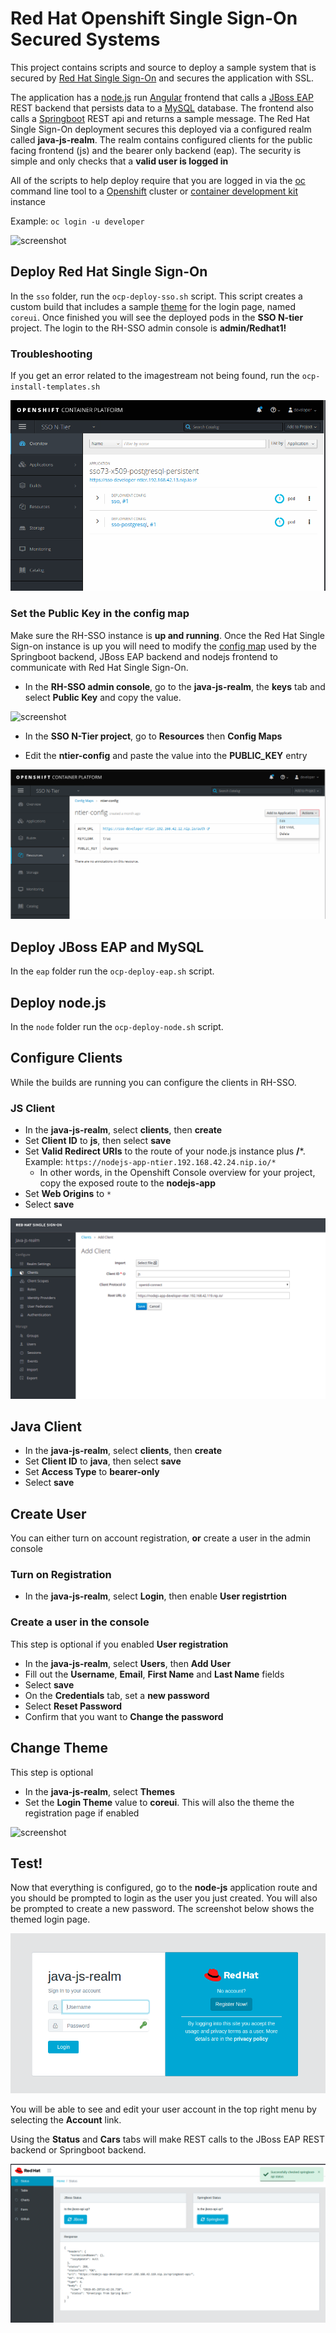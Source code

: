 # Red Hat Openshift Single Sign-On Secured Systems

This project contains scripts and source to deploy a sample system that is secured by [Red Hat Single Sign-On](https://access.redhat.com/products/red-hat-single-sign-on) and secures the application with SSL.

The application has a [node.js](https://nodejs.org/en/) run [Angular](https://angular.io/) frontend that calls a 
[JBoss EAP](https://access.redhat.com/products/red-hat-jboss-enterprise-application-platform/) REST backend that persists data
to a [MySQL](https://www.mysql.com/) database. The frontend also calls a [Springboot](https://spring.io/projects/spring-boot) REST api and returns a sample message.
The Red Hat Single Sign-On deployment secures this deployed via a configured realm called **java-js-realm**.  The realm contains
configured clients for the public facing frontend (js) and the bearer only backend (eap). The security is simple and only checks that a **valid user is logged in**

All of the scripts to help deploy require that you are logged in via the [oc](https://docs.openshift.com/container-platform/3.11/cli_reference/get_started_cli.html) command line tool to 
a [Openshift](https://www.openshift.com/) cluster or [container development kit](https://developers.redhat.com/products/cdk/download/) instance

Example: `oc login -u developer`

![screenshot](./screenshots/summary.png)

## Deploy Red Hat Single Sign-On

In the `sso` folder, run the `ocp-deploy-sso.sh` script.  This script creates a custom build that includes a sample [theme](https://access.redhat.com/documentation/en-us/red_hat_single_sign-on/7.3/html/server_developer_guide/themes) for the login page, named `coreui`. Once finished you will see the deployed pods in the **SSO N-tier** project.
The login to the RH-SSO admin console is **admin/Redhat1!**

### Troubleshooting

If you get an error related to the imagestream not being found, run the `ocp-install-templates.sh`

![screenshot](./screenshots/sso.png)

### Set the Public Key in the config map

Make sure the RH-SSO instance is **up and running**. Once the Red Hat Single Sign-on instance is up you will need to modify the [config map](https://docs.openshift.com/container-platform/3.10/dev_guide/configmaps.html) used
by the Springboot backend, JBoss EAP backend and nodejs frontend to communicate with Red Hat Single Sign-On.

* In the **RH-SSO admin console**, go to the **java-js-realm**, the **keys** tab and select **Public Key** and copy the value.

![screenshot](./screenshots/key.png)

* In the **SSO N-Tier project**, go to **Resources** then **Config Maps**

* Edit the **ntier-config** and paste the value into the **PUBLIC_KEY** entry

![screenshot](./screenshots/config.png)

## Deploy JBoss EAP and MySQL

In the `eap` folder run the `ocp-deploy-eap.sh` script.

## Deploy node.js

In the `node` folder run the `ocp-deploy-node.sh` script.

## Configure Clients

While the builds are running you can configure the clients in RH-SSO. 

### JS Client
* In the **java-js-realm**, select **clients**, then **create**
* Set **Client ID** to **js**, then select **save**
* Set **Valid Redirect URIs** to the route of your node.js instance plus **/***.  Example: `https://nodejs-app-ntier.192.168.42.24.nip.io/*`
  * In other words, in the Openshift Console overview for your project, copy the exposed route to the **nodejs-app**
* Set **Web Origins** to `*` 
* Select **save**

![screenshot](./screenshots/js.png)

## Java Client
* In the **java-js-realm**, select **clients**, then **create**
* Set **Client ID** to **java**, then select **save**
* Set **Access Type** to **bearer-only**
* Select **save**
 
## Create User

You can either turn on account registration, **or** create a user in the admin console

### Turn on Registration
* In the **java-js-realm**, select **Login**, then enable **User registrtion**

### Create a user in the console

This step is optional if you enabled **User registration**

* In the **java-js-realm**, select **Users**, then **Add User**
* Fill out the **Username**, **Email**, **First Name** and **Last Name** fields
* Select **save**
* On the **Credentials** tab, set a **new password**
* Select **Reset Password**
* Confirm that you want to **Change the password**

## Change Theme

This step is optional

* In the **java-js-realm**, select **Themes**
* Set the **Login Theme** value to **coreui**. This will also the theme the registration page if enabled

![screenshot](./screenshots/theme-config.png)

## Test!

Now that everything is configured, go to the **node-js** application route and you should be prompted to login as the user you just created. You will also be prompted to create a new password. The screenshot below shows the themed login page.

![screenshot](./screenshots/theme.png)

You will be able to see and edit your user account in the top right menu by selecting the **Account** link.

Using the **Status** and **Cars** tabs will make REST calls to the JBoss EAP REST backend or Springboot backend. 

![screenshot](./screenshots/test.png)


